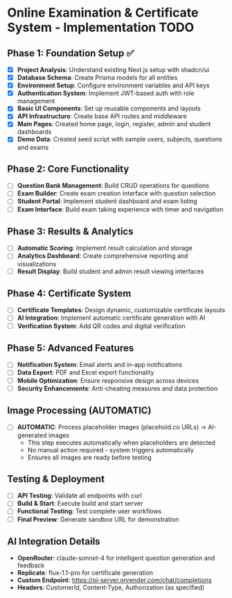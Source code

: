 # Online Examination & Certificate System - Implementation TODO

## Phase 1: Foundation Setup ✅
- [x] **Project Analysis**: Understand existing Next.js setup with shadcn/ui
- [x] **Database Schema**: Create Prisma models for all entities
- [x] **Environment Setup**: Configure environment variables and API keys
- [x] **Authentication System**: Implement JWT-based auth with role management
- [x] **Basic UI Components**: Set up reusable components and layouts
- [x] **API Infrastructure**: Create base API routes and middleware
- [x] **Main Pages**: Created home page, login, register, admin and student dashboards
- [x] **Demo Data**: Created seed script with sample users, subjects, questions and exams

## Phase 2: Core Functionality
- [ ] **Question Bank Management**: Build CRUD operations for questions
- [ ] **Exam Builder**: Create exam creation interface with question selection
- [ ] **Student Portal**: Implement student dashboard and exam listing
- [ ] **Exam Interface**: Build exam taking experience with timer and navigation

## Phase 3: Results & Analytics  
- [ ] **Automatic Scoring**: Implement result calculation and storage
- [ ] **Analytics Dashboard**: Create comprehensive reporting and visualizations
- [ ] **Result Display**: Build student and admin result viewing interfaces

## Phase 4: Certificate System
- [ ] **Certificate Templates**: Design dynamic, customizable certificate layouts
- [ ] **AI Integration**: Implement automatic certificate generation with AI
- [ ] **Verification System**: Add QR codes and digital verification

## Phase 5: Advanced Features
- [ ] **Notification System**: Email alerts and in-app notifications
- [ ] **Data Export**: PDF and Excel export functionality
- [ ] **Mobile Optimization**: Ensure responsive design across devices
- [ ] **Security Enhancements**: Anti-cheating measures and data protection

## Image Processing (AUTOMATIC)
- [ ] **AUTOMATIC**: Process placeholder images (placehold.co URLs) → AI-generated images
  - This step executes automatically when placeholders are detected
  - No manual action required - system triggers automatically
  - Ensures all images are ready before testing

## Testing & Deployment
- [ ] **API Testing**: Validate all endpoints with curl
- [ ] **Build & Start**: Execute build and start server
- [ ] **Functional Testing**: Test complete user workflows
- [ ] **Final Preview**: Generate sandbox URL for demonstration

## AI Integration Details
- **OpenRouter**: claude-sonnet-4 for intelligent question generation and feedback
- **Replicate**: flux-1.1-pro for certificate generation
- **Custom Endpoint**: https://oi-server.onrender.com/chat/completions
- **Headers**: CustomerId, Content-Type, Authorization (as specified)